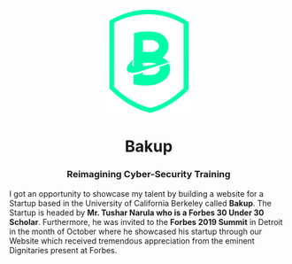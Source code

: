 <p align="center">
  <img src="https://github.com/itssudhanshu/Bakup-Website/blob/master/assets/logonew.png" width="150">
</p>
<h1 align="center">Bakup</h1>
<h3 align="center">Reimagining Cyber-Security Training</h3>  

I got an opportunity to showcase my talent by building a website for a Startup based in the University of California Berkeley called **Bakup**. The Startup is headed by **Mr. Tushar Narula who is a Forbes 30 Under 30 Scholar**. Furthermore, he was invited to the **Forbes 2019 Summit** in Detroit in the month of October where he showcased his startup through our Website which received tremendous appreciation from the eminent Dignitaries present at Forbes.


